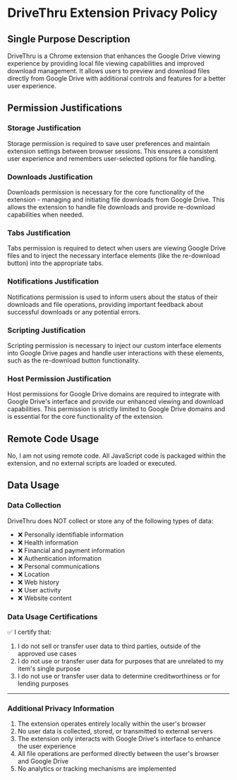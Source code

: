 # DriveThru Extension Privacy Policy

## Single Purpose Description
DriveThru is a Chrome extension that enhances the Google Drive viewing experience by providing local file viewing capabilities and improved download management. It allows users to preview and download files directly from Google Drive with additional controls and features for a better user experience.

## Permission Justifications

### Storage Justification
Storage permission is required to save user preferences and maintain extension settings between browser sessions. This ensures a consistent user experience and remembers user-selected options for file handling.

### Downloads Justification
Downloads permission is necessary for the core functionality of the extension - managing and initiating file downloads from Google Drive. This allows the extension to handle file downloads and provide re-download capabilities when needed.

### Tabs Justification
Tabs permission is required to detect when users are viewing Google Drive files and to inject the necessary interface elements (like the re-download button) into the appropriate tabs.

### Notifications Justification
Notifications permission is used to inform users about the status of their downloads and file operations, providing important feedback about successful downloads or any potential errors.

### Scripting Justification
Scripting permission is necessary to inject our custom interface elements into Google Drive pages and handle user interactions with these elements, such as the re-download button functionality.

### Host Permission Justification
Host permissions for Google Drive domains are required to integrate with Google Drive's interface and provide our enhanced viewing and download capabilities. This permission is strictly limited to Google Drive domains and is essential for the core functionality of the extension.

## Remote Code Usage
No, I am not using remote code. All JavaScript code is packaged within the extension, and no external scripts are loaded or executed.

## Data Usage

### Data Collection
DriveThru does NOT collect or store any of the following types of data:
- ❌ Personally identifiable information
- ❌ Health information
- ❌ Financial and payment information
- ❌ Authentication information
- ❌ Personal communications
- ❌ Location
- ❌ Web history
- ❌ User activity
- ❌ Website content

### Data Usage Certifications
✅ I certify that:
1. I do not sell or transfer user data to third parties, outside of the approved use cases
2. I do not use or transfer user data for purposes that are unrelated to my item's single purpose
3. I do not use or transfer user data to determine creditworthiness or for lending purposes


---

### Additional Privacy Information
1. The extension operates entirely locally within the user's browser
2. No user data is collected, stored, or transmitted to external servers
3. The extension only interacts with Google Drive's interface to enhance the user experience
4. All file operations are performed directly between the user's browser and Google Drive
5. No analytics or tracking mechanisms are implemented 
